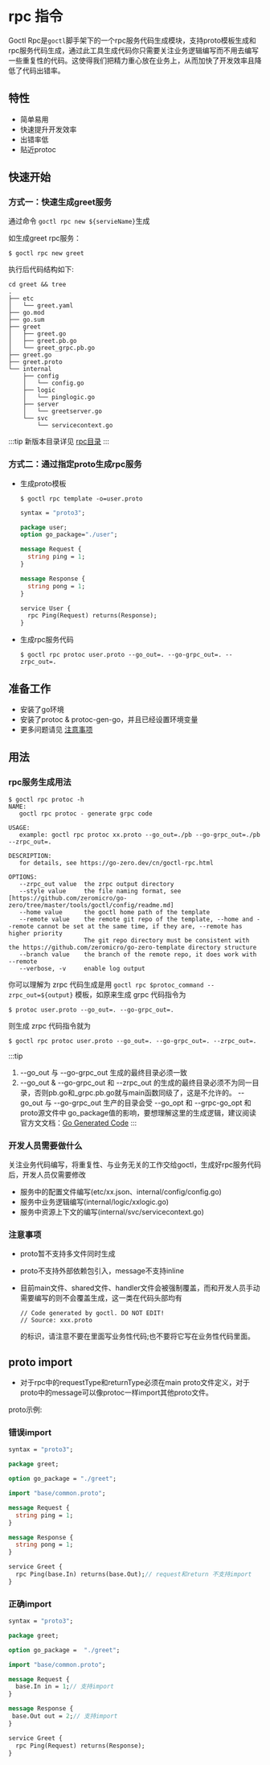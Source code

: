 # rpc 指令

Goctl Rpc是`goctl`脚手架下的一个rpc服务代码生成模块，支持proto模板生成和rpc服务代码生成，通过此工具生成代码你只需要关注业务逻辑编写而不用去编写一些重复性的代码。这使得我们把精力重心放在业务上，从而加快了开发效率且降低了代码出错率。

## 特性

* 简单易用
* 快速提升开发效率
* 出错率低
* 贴近protoc


## 快速开始

### 方式一：快速生成greet服务

通过命令 `goctl rpc new ${servieName}`生成

如生成greet rpc服务：

  ```shell
  $ goctl rpc new greet
  ```

执行后代码结构如下:

```shell
cd greet && tree
.
├── etc
│   └── greet.yaml
├── go.mod
├── go.sum
├── greet
│   ├── greet.go
│   ├── greet.pb.go
│   └── greet_grpc.pb.go
├── greet.go
├── greet.proto
└── internal
    ├── config
    │   └── config.go
    ├── logic
    │   └── pinglogic.go
    ├── server
    │   └── greetserver.go
    └── svc
        └── servicecontext.go
  ```

:::tip
新版本目录详见 [rpc目录](../design/rpc-dir)
:::

### 方式二：通过指定proto生成rpc服务

* 生成proto模板

  ```shell
  $ goctl rpc template -o=user.proto
  ```

  ```protobuf
  syntax = "proto3";
  
  package user;
  option go_package="./user";
  
  message Request {
    string ping = 1;
  }
  
  message Response {
    string pong = 1;
  }
  
  service User {
    rpc Ping(Request) returns(Response);
  }
  ```

* 生成rpc服务代码
  ```shell
  $ goctl rpc protoc user.proto --go_out=. --go-grpc_out=. --zrpc_out=.
  ```


## 准备工作
* 安装了go环境
* 安装了protoc & protoc-gen-go，并且已经设置环境变量
* 更多问题请见 <a href="#注意事项">注意事项</a>

## 用法

### rpc服务生成用法

```shell
$ goctl rpc protoc -h
NAME:
   goctl rpc protoc - generate grpc code

USAGE:
   example: goctl rpc protoc xx.proto --go_out=./pb --go-grpc_out=./pb --zrpc_out=.

DESCRIPTION:
   for details, see https://go-zero.dev/cn/goctl-rpc.html

OPTIONS:
   --zrpc_out value  the zrpc output directory
   --style value     the file naming format, see [https://github.com/zeromicro/go-zero/tree/master/tools/goctl/config/readme.md]
   --home value      the goctl home path of the template
   --remote value    the remote git repo of the template, --home and --remote cannot be set at the same time, if they are, --remote has higher priority
                     The git repo directory must be consistent with the https://github.com/zeromicro/go-zero-template directory structure
   --branch value    the branch of the remote repo, it does work with --remote
   --verbose, -v     enable log output
```

你可以理解为 zrpc 代码生成是用 `goctl rpc $protoc_command --zrpc_out=${output}` 模板，如原来生成 grpc 代码指令为
```shell
$ protoc user.proto --go_out=. --go-grpc_out=.
```
则生成 zrpc 代码指令就为
```shell
$ goctl rpc protoc user.proto --go_out=. --go-grpc_out=. --zrpc_out=.
```

:::tip

1. --go_out 与 --go-grpc_out 生成的最终目录必须一致
2. --go_out & --go-grpc_out 和 --zrpc_out 的生成的最终目录必须不为同一目录，否则pb.go和_grpc.pb.go就与main函数同级了，这是不允许的。
--go_out 与 --go-grpc_out 生产的目录会受 --go_opt 和 --grpc-go_opt 和proto源文件中 go_package值的影响，要想理解这里的生成逻辑，建议阅读
官方文文档：[Go Generated Code](https://developers.google.com/protocol-buffers/docs/reference/go-generated)
:::

### 开发人员需要做什么

关注业务代码编写，将重复性、与业务无关的工作交给goctl，生成好rpc服务代码后，开发人员仅需要修改

* 服务中的配置文件编写(etc/xx.json、internal/config/config.go)
* 服务中业务逻辑编写(internal/logic/xxlogic.go)
* 服务中资源上下文的编写(internal/svc/servicecontext.go)


### 注意事项

* proto暂不支持多文件同时生成
* proto不支持外部依赖包引入，message不支持inline
* 目前main文件、shared文件、handler文件会被强制覆盖，而和开发人员手动需要编写的则不会覆盖生成，这一类在代码头部均有

  ``` shell
  // Code generated by goctl. DO NOT EDIT!
  // Source: xxx.proto
  ```

  的标识，请注意不要在里面写业务性代码;也不要将它写在业务性代码里面。

## proto import
* 对于rpc中的requestType和returnType必须在main proto文件定义，对于proto中的message可以像protoc一样import其他proto文件。

proto示例:

### 错误import
```protobuf
syntax = "proto3";

package greet;

option go_package = "./greet";

import "base/common.proto";

message Request {
  string ping = 1;
}

message Response {
  string pong = 1;
}

service Greet {
  rpc Ping(base.In) returns(base.Out);// request和return 不支持import
}

```


### 正确import
```protobuf
syntax = "proto3";

package greet;

option go_package =  "./greet";

import "base/common.proto";

message Request {
  base.In in = 1;// 支持import
}

message Response {
 base.Out out = 2;// 支持import
}

service Greet {
  rpc Ping(Request) returns(Response);
}
```